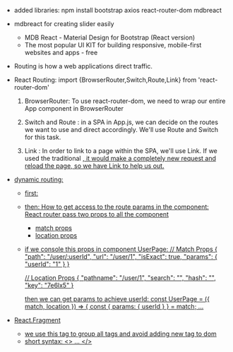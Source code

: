 - added libraries:
    npm install bootstrap axios react-router-dom mdbreact
    
- mdbreact for creating slider easily
    - MDB React - Material Design for Bootstrap (React version)
    - The most popular UI KIT for building responsive, mobile-first websites and apps - free 


- Routing is how a web applications direct traffic.

- React Routing:  import {BrowserRouter,Switch,Route,Link} from 'react-router-dom'
  1) BrowserRouter:
    To use react-router-dom, we need to wrap our entire App component in BrowserRouter
  
  2) Switch and Route :
    in a SPA in App.js, we can decide on the routes we want to use and direct accordingly. 
    We'll use Route and Switch for this task.
  
  3) Link :
     In order to link to a page within the SPA, we'll use Link. If we used the traditional <a href="/route">,
      it would make a completely new request and reload the page, so we have Link to help us out.
  

- dynamic routing:
    -  first:        <Route exact path="/user/:userId" component={UserPage} />
    -  then: How to get access to the route params in the component:
       React router pass two props to all the component
       
        - match props
        - location props
    - if we console this props in component UserPage:
        // Match Props
        { "path": "/user/:userId", "url": "/user/1", "isExact": true, "params": { "userId": "1" } }
        
        // Location Props
        { "pathname": "/user/1", "search": "", "hash": "", "key": "7e6lx5" }
        
        then we can get params to achieve userId:
        const UserPage = ({ match, location }) => {
          const { params: { userId } } = match;
          ...
          
          
- React.Fragment
  - we use this tag to group all tags and avoid adding new tag to dom
  - short syntax:  <> ... </>
   